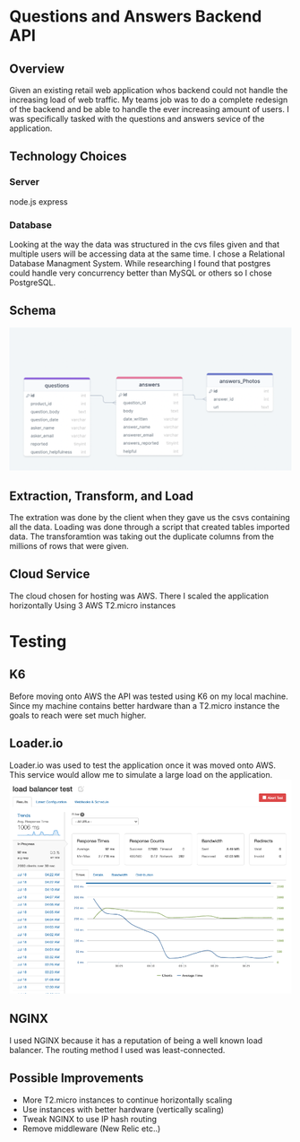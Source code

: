 # Questions and Answers Backend API

## Overview 
 Given an existing retail web application whos backend could not handle the increasing load of web traffic. My teams job was to do a complete redesign of the backend and be able to handle the ever increasing amount of users. I was specifically tasked with the questions and answers sevice of the application.

## Technology Choices 
### Server
node.js express 

### Database 
Looking at the way the data was structured in the cvs files given and that multiple users will be accessing data at the same time. I chose a Relational Database Managment System. While researching I found that postgres could handle very concurrency better than MySQL or others so I chose PostgreSQL.


## Schema 
![alt text](https://github.com/PhilipKoller/Questions-SDC/blob/main/Schema.png)


## Extraction, Transform, and Load
The extration was done by the client when they gave us the csvs containing all the data. Loading was done through a script that created tables imported data. The transforamtion was taking out the duplicate columns from the millions of rows that were given. 


## Cloud Service 
The cloud chosen for hosting was AWS. There I scaled the application horizontally Using 3 AWS T2.micro instances  

# Testing 
## K6
Before moving onto AWS the API was tested using K6 on my local machine. Since my machine contains better hardware than a T2.micro instance the goals to reach were set much higher. 


## Loader.io
Loader.io was used to test the application once it was moved onto AWS. This service would allow me to simulate a large load on the application.
![alt text](https://github.com/PhilipKoller/Questions-SDC/blob/main/Loader2.png)

## NGINX
I used NGINX because it has a reputation of being a well known load balancer. The routing method I used was least-connected.


## Possible Improvements 
* More T2.micro instances to continue horizontally scaling
* Use instances with better hardware (vertically scaling)
* Tweak NGINX to use IP hash routing
* Remove middleware (New Relic etc..)


